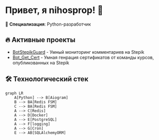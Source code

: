 # Привет, я nihosprop! 👋

🚀 **Специализация**: Python-разработчик

## 🔥 Активные проекты
- [BotStepikGuard](https://github.com/nihosprop/bot_stepik_guard.git) - Умный мониторинг комментариев на Stepik
- [Bot_Get_Cert](https://github.com/nihosprop/bot_get_cert.git) - Умная генрация сертификатов от команды курсов, опубликованных на Stepik

## 🛠️ Технологический стек
```mermaid
graph LR
    A[Python] --> B[Aiogram]
    B --> BA[Redis FSM]
    C --> BA[Redis FSM]
    A --> C[Redis]
    A --> D[Docker]
    A --> E[PostgreSQL]
    A --> F[logging]
    A --> G[Cron]
    E --> AB[SQLAlchemyORM]
